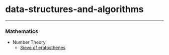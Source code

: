 # data-structures-and-algorithms

***

### Mathematics

* Number Theory
     * [Sieve of eratosthenes](https://github.com/anuanu0-0/data-structures-and-algorithms/blob/master/Mathematics/primeSieve.cpp)
